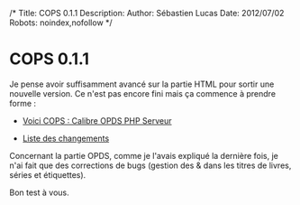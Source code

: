 /*
Title: COPS 0.1.1
Description: 
Author: Sébastien Lucas
Date: 2012/07/02
Robots: noindex,nofollow
*/
# COPS 0.1.1

Je pense avoir suffisamment avancé sur la partie HTML pour sortir une nouvelle version. Ce n'est pas encore fini mais ça commence à prendre forme :

*	[Voici COPS : Calibre OPDS PHP Serveur](fr/oss/calibre-opds-php-server)

*	[Liste des changements](fr/oss/calibre-opds-php-server-changelog)

Concernant la partie OPDS, comme je l'avais expliqué la dernière fois, je n'ai fait que des corrections de bugs (gestion des & dans les titres de livres, séries et étiquettes).

Bon test à vous.



